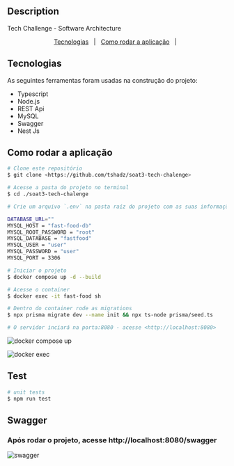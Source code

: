 ## Description

Tech Challenge - Software Architecture

<p align="center">
  <a href="#tecnologias">Tecnologias</a> &#xa0; | &#xa0;
  <a href="#running">Como rodar a aplicação</a> &#xa0; | &#xa0;
</p>

<h2 id="tecnologias"> Tecnologias </h2>

As seguintes ferramentas foram usadas na construção do projeto:

* Typescript
* Node.js
* REST Api
* MySQL
* Swagger
* Nest Js


<h2 id="running"> Como rodar a aplicação </h2>

```bash
# Clone este repositório
$ git clone <https://github.com/tshadz/soat3-tech-chalenge>

# Acesse a pasta do projeto no terminal
$ cd ./soat3-tech-chalenge

# Crie um arquivo `.env` na pasta raíz do projeto com as suas informações:

DATABASE_URL=""
MYSQL_HOST = "fast-food-db"
MYSQL_ROOT_PASSWORD = "root"
MYSQL_DATABASE = "fastfood"
MYSQL_USER = "user"
MYSQL_PASSWORD = "user"
MYSQL_PORT = 3306

# Iniciar o projeto
$ docker compose up -d --build

# Acesse o container
$ docker exec -it fast-food sh

# Dentro do container rode as migrations
$ npx prisma migrate dev --name init && npx ts-node prisma/seed.ts

# O servidor inciará na porta:8080 - acesse <http://localhost:8080>
```
![docker compose up](https://github.com/tshadz/soat3-tech-chalenge/assets/80704054/7fa20867-2b2a-4bec-8ce2-02d886ce0897)

![docker exec](https://github.com/tshadz/soat3-tech-chalenge/assets/80704054/5ae747af-2371-439c-9bcf-1408cb2f9a6b)


## Test

```bash
# unit tests
$ npm run test

```

## Swagger


### Após rodar o projeto, acesse http://localhost:8080/swagger
![swagger](https://github.com/tshadz/soat3-tech-chalenge/assets/80704054/f5ba4ca7-a7b4-4dc8-9d0c-3c3c2f7cd2c7)
